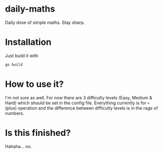 # daily-maths
Daily dose of simple maths. Stay sharp.

# Installation
Just build it with 
```bash
go build
```

# How to use it?
I'm not sure as well. For now there are 3 difficulty levels (Easy, Medium & Hard) which should be set in the config file.
Everything currently is for `+` (plus) operation and the difference between difficulty levels is in the rage of numbers. 

# Is this finished?
Hahaha... no.
